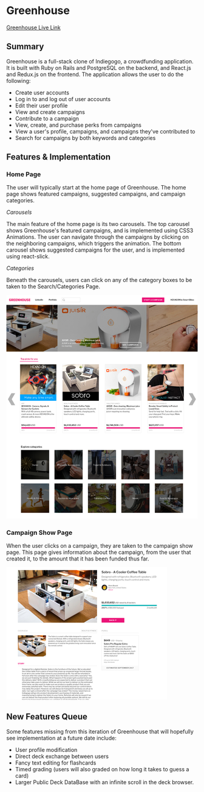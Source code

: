 # Greenhouse

[Greenhouse Live Link][heroku]

[heroku]: http://www.the-greenhouse.co/#/

## Summary

Greenhouse is a full-stack clone of Indiegogo, a crowdfunding application. It is built with Ruby on Rails and PostgreSQL on the backend, and React.js and Redux.js on the frontend. The application allows the user to do the following:
* Create user accounts
* Log in to and log out of user accounts
* Edit their user profile
* View and create campaigns
* Contribute to a campaign
* View, create, and purchase perks from campaigns
* View a user's profile, campaigns, and campaigns they've contributed to
* Search for campaigns by both keywords and categories

## Features & Implementation

### Home Page

The user will typically start at the home page of Greenhouse. The home page shows featured campaigns, suggested campaigns, and campaign categories.

*Carousels*

The main feature of the home page is its two carousels. The top carousel shows Greenhouse's featured campaigns, and is implemented using CSS3 Animations. The user can navigate through the campaigns by clicking on the neighboring campaigns, which triggers the animation. The bottom carousel shows suggested campaigns for the user, and is implemented using react-slick.

*Categories*

Beneath the carousels, users can click on any of the category boxes to be taken to the Search/Categories Page.

![Home Page](/docs/images/home_page.png)

### Campaign Show Page

When the user clicks on a campaign, they are taken to the campaign show page. This page gives information about the campaign, from the user that created it, to the amount that it has been funded thus far. 


![Campaign Show Page](/docs/images/campaign_show.png)


## New Features Queue

Some features missing from this iteration of Greenhouse that will hopefully see
implementation at a future date include:

* User profile modification
* Direct deck exchange between users
* Fancy text editing for flashcards
* Timed grading (users will also graded on how long it takes to guess a card)
* Larger Public Deck DataBase with an infinite scroll in the deck browser.
